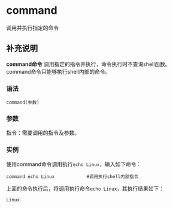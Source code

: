 command
===

调用并执行指定的命令

## 补充说明

**command命令** 调用指定的指令并执行，命令执行时不查询shell函数。command命令只能够执行shell内部的命令。

###  语法

```shell
command(参数)
```

###  参数

指令：需要调用的指令及参数。

###  实例

使用command命令调用执行`echo Linux`，输入如下命令：

```shell
command echo Linux            #调用执行shell内部指令
```

上面的命令执行后，将调用执行命令`echo Linux`，其执行结果如下：

```shell
Linux
```


